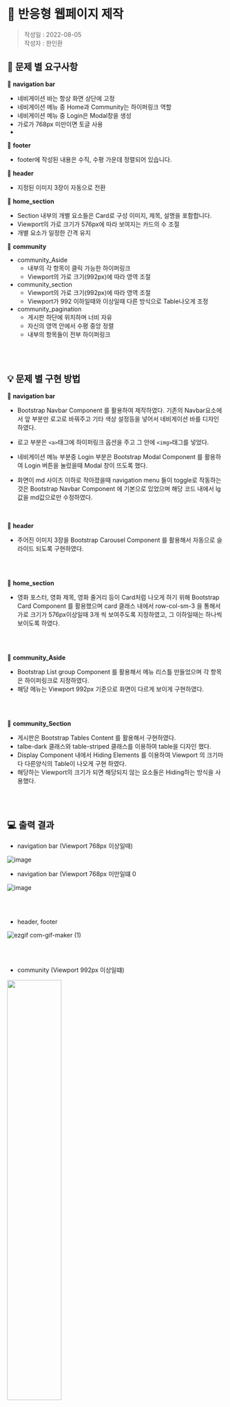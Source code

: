 # &#128197; 반응형 웹페이지 제작

> 작성일 : 2022-08-05  
> 작성자 : 한인환

## &#128226; 문제 별 요구사항

&#128205; **navigation bar**
  - 네비게이션 바는 항상 화면 상단에 고정
  - 네비게이션 메뉴 중 Home과 Community는 하이퍼링크 역할
  - 네비게이션 메뉴 중 Login은 Modal창을 생성
  - 가로가 768px 미만이면 토글 사용
  - 
&#128205; **footer**
  - footer에 작성된 내용은 수직, 수평 가운데 정렬되어 있습니다.

&#128205; **header**
 - 지정된 이미지 3장이 자동으로 전환

&#128205; **home_section**
 - Section 내부의 개별 요소들은 Card로 구성 이미지, 제목, 설명을 포함합니다.
 - Viewport의 가로 크기가 576px에 따라 보여지는 카드의 수 조절
 - 개별 요소가 일정한 간격 유지

&#128205; **community**
- community_Aside
  - 내부의 각 항목이 클릭 가능한 하이퍼링크
  - Viewport의 가로 크기(992px)에 따라 영역 조절
- community_section
  - Viewport의 가로 크기(992px)에 따라 영역 조절
  - Viewport가 992 이하일때와 이상일때 다른 방식으로 Table나오게 조정
- community_pagination
  - 게시판 하단에 위치하며 너비 자유
  - 자신의 영역 안에서 수평 중앙 정렬
  - 내부의 항목들이 전부 하이퍼링크
  
</br></br>


## 💡 문제 별 구현 방법

🎯 **navigation bar**
- Bootstrap Navbar Component 를 활용하여 제작하였다. 기존의 Navbar요소에서 앞 부분만 로고로 바꿔주고 기타 색상 설정등을 넣어서 네비게이션 바를 디자인 하였다.

- 로고 부분은 `<a>`태그에 하이퍼링크 옵션을 주고 그 안에 `<img>`태그를 넣었다.
  
- 네비게이션 메뉴 부분중 Login 부분은 Bootstrap Modal Component 를 활용하여 Login 버튼을 눌렀을때 Modal 창이 뜨도록 했다.

- 화면이 md 사이즈 이하로 작아졌을때 navigation menu 들이 toggle로 작동하는 것은 Bootstrap Navbar Component 에 기본으로 있었으며 해당 코드 내에서 lg값을 md값으로만 
수정하였다.

</br><br>
🎯 **header**

- 주어진 이미지 3장을 Bootstrap Carousel Component 를 활용해서 자동으로 슬라이드 되도록 구현하였다.

</br><br>

🎯 **home_section**

- 영화 포스터, 영화 제목, 영화 줄거리 등이 Card처럼 나오게 하기 위해 Bootstrap Card Component 를 활용했으며 card 클래스 내에서 row-col-sm-3 을 통해서 가로 크기가 576px이상일때 3개 씩 보여주도록 지정하였고, 그 이하일때는 하나씩 보이도록 하였다.

</br><br>

🎯 **community_Aside**

- Bootstrap List group Component 를 활용해서 메뉴 리스틀 만들었으며 각 항목은 하이퍼링크로 지정하였다.
- 해당 메뉴는 Viewport 992px 기준으로 화면이 다르게 보이게 구현하였다.

</br><br>

🎯 **community_Section**

- 게시판은 Bootstrap Tables Content 를 활용해서 구현하였다.
- talbe-dark 클래스와 table-striped 클래스를 이용하여 table을 디자인 했다.
- Display Component 내에서 Hiding Elements 를 이용하여 Viewport 의 크기마다 다른양식의 Table이 나오게 구현 하였다.
- 해당하는 Viewport의 크기가 되면 해당되지 않는 요소들은 Hiding하는 방식을 사용했다.

</br><br>

## &#128187; 출력 결과

- navigation bar (Viewport 768px 이상일때)

![image](https://user-images.githubusercontent.com/109258052/183033011-9e945c62-d211-4041-b071-d597c02b02eb.png)

- navigation bar (Viewport 768px 미만일떄 0

![image](https://user-images.githubusercontent.com/109258052/183032906-d401f0ff-690f-4b21-a8a4-7a9e1fccba5b.png)

</br><br>

- header, footer

![ezgif com-gif-maker (1)](https://user-images.githubusercontent.com/109258052/183033691-d4d0c758-eb35-4289-9b96-c63889a6a7ae.gif)

</br><br>

- community (Viewport 992px 이상일떄)

<img src="https://user-images.githubusercontent.com/109258052/183033974-b412af6d-09f9-4213-832f-9135f2673b55.png" width="50%" height="50%"/>

- community (Viewport 992px 미만일떄)

<img src="https://user-images.githubusercontent.com/109258052/183034349-c45fd6ab-4dd6-40ce-a166-b6ccf5508ee4.png" width="50%" height="50%"/>

</br><br>

## &#128680; 에러 및 해결법

- navigation bar 제작할때 component 이용하지 않고 직접 만들려고 하였으나, 네비게이션 메뉴들이 수직 정렬이 되지 않는 현상이 발생했었으나 Bootstrap Navbar Component 를 사용해서 접근방식을 바꾸었다. 기존의 Navbar 양식(해당 양식에서는 navgation menu들이 자동 수직정렬 되어 있었음)에서 Narbar Brand부분의 텍스트 태그를 하이퍼링크 이미지 태그로 바꾸어서 해결하였다.

- navigation menu중 Login을 클릭 하여도 modal이 연결되지 않아서 data-target, data-toggle 클래스를 data-bs-target, data-bs-toggle로 수정하였다. bootstrap 5 부터 bs를 넣어줘야한다.

- Viewport에 따라서 화면이 완전 다르게 나오는 idea가 떠오르지 않았으나 같은 반 학우분들께 여쭤봐서 hiding elements 를 사용해서 2개의 창을 적절히 숨겨서 다른 화면을 구현하게 한다는 알아내서 해결하였다.

</br><br>

## &#128293; 느낀점 및 후기


&#128127; 하나를 고치면 다른하나가 문제가 발생한다.

&#128127; 프론트 엔드는 디버깅 하기도 어렵고 무엇이 잘못 되었는지도 힘들었다. 

&#128127; Component에 의지하며 코딩했기에 Component를 사용하고 오류가 발생하면 어디서 발생되었는지를 파악해야 하는데 Component 를 분석하고 코딩하기에는 너무 오랜 시간이 걸렸다.

&#128558; 껍데기 뿐일 홈페이지만 그래도 나름의 껍데기라도 구현해봤다는 경험이 색달랐다.

&#128077; 컴포넌트를 사용해서 굉장히 편리했다. (재사용성의 장점)

&#128077; 프론트 엔드를 직업으로 하시는 분들 존경합니다.
